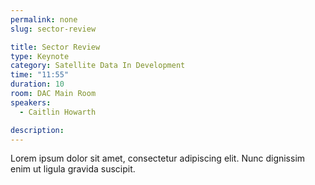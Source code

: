 ```yaml
---
permalink: none
slug: sector-review

title: Sector Review
type: Keynote
category: Satellite Data In Development
time: "11:55"
duration: 10
room: DAC Main Room
speakers:
  - Caitlin Howarth

description: 
---
```

Lorem ipsum dolor sit amet, consectetur adipiscing elit. Nunc dignissim enim ut ligula gravida suscipit.
